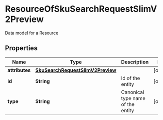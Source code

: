 

# ResourceOfSkuSearchRequestSlimV2Preview

Data model for a Resource

## Properties

| Name | Type | Description | Notes |
|------------ | ------------- | ------------- | -------------|
|**attributes** | [**SkuSearchRequestSlimV2Preview**](SkuSearchRequestSlimV2Preview.md) |  |  [optional] |
|**id** | **String** | Id of the entity |  [optional] |
|**type** | **String** | Canonical type name of the entity |  [optional] |



